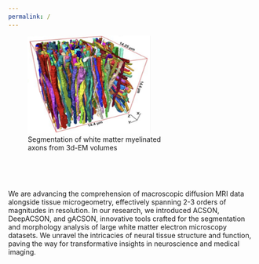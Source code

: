 ```yaml
---
permalink: /
---
```

<figure style="width: 300px; height: 300px;">
  <img src="/images/acson_seg.png" alt="Myelinated axons in white matter" style="width: 250px; height: 200px;" />
  <figcaption>Segmentation of white matter myelinated axons from 3d-EM volumes</figcaption>
</figure>


We are advancing the comprehension of macroscopic diffusion MRI data alongside tissue microgeometry, effectively spanning 2-3 orders of magnitudes in resolution. In our research, we introduced ACSON, DeepACSON, and gACSON, innovative tools crafted for the segmentation and morphology analysis of large white matter electron microscopy datasets. We unravel the intricacies of neural tissue structure and function, paving the way for transformative insights in neuroscience and medical imaging.

